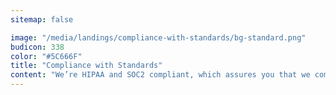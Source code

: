 ```yaml
---
sitemap: false

image: "/media/landings/compliance-with-standards/bg-standard.png"
budicon: 338
color: "#5C666F"
title: "Compliance with Standards"
content: "We’re HIPAA and SOC2 compliant, which assures you that we comply with all best practices of identity management. Additionally, if you require an extra layer of security you can turn on advanced policies like multifactor-authentication, password policies, brute force protection and much more with just one click!."
---
```


